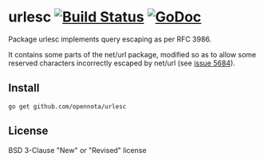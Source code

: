 urlesc [![Build Status](https://travis-ci.org/opennota/urlesc.png?branch=master)](https://travis-ci.org/opennota/urlesc) [![GoDoc](http://godoc.org/github.com/opennota/urlesc?status.svg)](http://godoc.org/github.com/opennota/urlesc)
======

Package urlesc implements query escaping as per RFC 3986.

It contains some parts of the net/url package, modified so as to allow
some reserved characters incorrectly escaped by net/url (see [issue 5684](https://github.com/golang/go/issues/5684)).

## Install

    go get github.com/opennota/urlesc

## License

BSD 3-Clause "New" or "Revised" license

